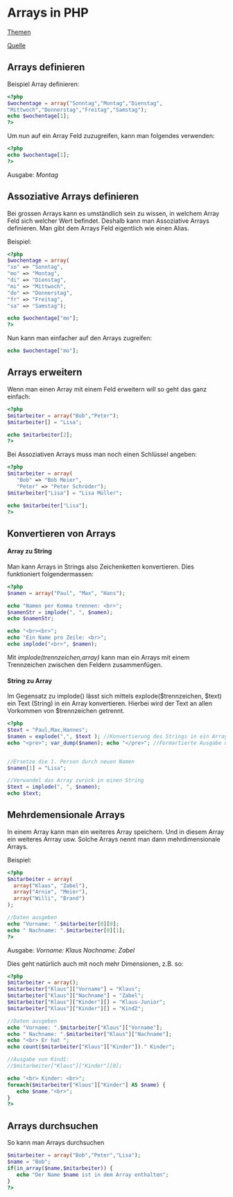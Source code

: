 # Arrays in PHP

[Themen](MD/THEMEN.md)

[Quelle](https://www.php-einfach.de/php-tutorial/php-array/)

## Arrays definieren

Beispiel Array definieren:

```php
<?php
$wochentage = array("Sonntag","Montag","Dienstag",
"Mittwoch","Donnerstag","Freitag","Samstag");
echo $wochentage[1];
?>
```

Um nun auf ein Array Feld zuzugreifen, kann man folgendes verwenden:

```php
<?php
echo $wochentage[1];
?>
```

Ausgabe: *Montag*

## Assoziative Arrays definieren

Bei grossen Arrays kann es umständlich sein zu wissen, in welchem Array Feld sich welcher Wert befindet. Deshalb kann man Assoziative Arrays definieren. Man gibt dem Arrays Feld eigentlich wie einen Alias.

Beispiel:

```php
<?php
$wochentage = array(
"so" => "Sonntag",
"mo" => "Montag",
"di" => "Dienstag",
"mi" => "Mittwoch",
"do" => "Donnerstag",
"fr" => "Freitag",
"sa" => "Samstag");

echo $wochentage["mo"];
?>
```

Nun kann man einfacher auf den Arrays zugreifen:

```php
echo $wochentage["mo"];
```

## Arrays erweitern

Wenn man einen Array mit einem Feld erweitern will so geht das ganz einfach:

```php
<?php
$mitarbeiter = array("Bob","Peter");
$mitarbeiter[] = "Lisa";

echo $mitarbeiter[2];
?>
```

Bei Assoziativen Arrays muss man noch einen Schlüssel angeben:

```php
<?php
$mitarbeiter = array(
   "Bob" => "Bob Meier",
   "Peter" => "Peter Schröder");
$mitarbeiter["Lisa"] = "Lisa Müller";

echo $mitarbeiter["Lisa"];
?>
```

## Konvertieren von Arrays

#### Array zu String

Man kann Arrays in Strings also Zeichenketten konvertieren. Dies funktioniert folgendermassen:

```php
<?php
$namen = array("Paul", "Max", "Hans");

echo "Namen per Komma trennen: <br>";
$namenStr = implode(", ", $namen);
echo $namenStr; 

echo "<br><br>";
echo "Ein Name pro Zeile: <br>";
echo implode("<br>", $namen);
```

Mit *implode($trennzeichen,$array)* kann man ein Arrays mit einem Trennzeichen zwischen den Feldern zusammenfügen.

#### String zu Array

Im Gegensatz zu implode() lässt sich mittels explode($trennzeichen, $text) ein Text (String) in ein Array konvertieren. Hierbei wird der Text an allen Vorkommen von $trennzeichen getrennt.

```php
<?php
$text = "Paul,Max,Hannes";
$namen = explode(",", $text ); //Konvertierung des Strings in ein Array
echo "<pre>"; var_dump($namen); echo "</pre>"; //Formartierte Ausgabe des Arrays


//Ersetze die 1. Person durch neuen Namen
$namen[1] = "Lisa";

//Verwandel das Array zurück in einen String
$text = implode(", ", $namen);
echo $text;
```

## Mehrdemensionale Arrays

In einem Array kann man ein weiteres Array speichern. Und in diesem Array ein weiteres Arrray usw. Solche Arrays nennt man dann mehrdimensionale Arrays.

Beispiel:

```php
<?php
$mitarbeiter = array(
  array("Klaus", "Zabel"),
  array("Arnie", "Meier"),
  array("Willi", "Brand")
);

//Daten ausgeben
echo "Vorname: ".$mitarbeiter[0][0];
echo " Nachname: ".$mitarbeiter[0][1];
?>
```

Ausgabe: *Vorname: Klaus Nachname: Zabel*

Dies geht natürlich auch mit noch mehr Dimensionen, z.B. so:

```php
<?php
$mitarbeiter = array();
$mitarbeiter["Klaus"]["Vorname"] = "Klaus";
$mitarbeiter["Klaus"]["Nachname"] = "Zabel";
$mitarbeiter["Klaus"]["Kinder"][] = "Klaus-Junior";
$mitarbeiter["Klaus"]["Kinder"][] = "Kind2";

//Daten ausgeben
echo "Vorname: ".$mitarbeiter["Klaus"]["Vorname"];
echo " Nachname: ".$mitarbeiter["Klaus"]["Nachname"];
echo "<br> Er hat ";
echo count($mitarbeiter["Klaus"]["Kinder"])." Kinder";

//Ausgabe von Kind1:
//$mitarbeiter["Klaus"]["Kinder"][0];

echo "<br> Kinder: <br>";
foreach($mitarbeiter["Klaus"]["Kinder"] AS $name) {
   echo $name."<br>";
}
?>
```

## Arrays durchsuchen

So kann man Arrays durchsuchen

```php
$mitarbeiter = array("Bob","Peter","Lisa");
$name = "Bob";
if(in_array($name,$mitarbeiter)) {
   echo "Der Name $name ist in dem Array enthalten";
}
?>
```
